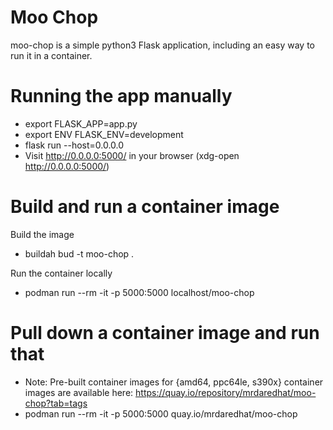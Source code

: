 # Moo Chop

moo-chop is a simple python3 Flask application, including an easy way to run it in a container.



# Running the app manually

* export FLASK_APP=app.py
* export ENV FLASK_ENV=development
* flask run --host=0.0.0.0
* Visit http://0.0.0.0:5000/ in your browser (xdg-open http://0.0.0.0:5000/)

# Build and run a container image

Build the image
* buildah bud -t moo-chop .

Run the container locally
* podman run --rm -it -p 5000:5000 localhost/moo-chop

# Pull down a container image and run that
* Note: Pre-built container images for {amd64, ppc64le, s390x} container images are available here: https://quay.io/repository/mrdaredhat/moo-chop?tab=tags
* podman run --rm -it -p 5000:5000 quay.io/mrdaredhat/moo-chop
